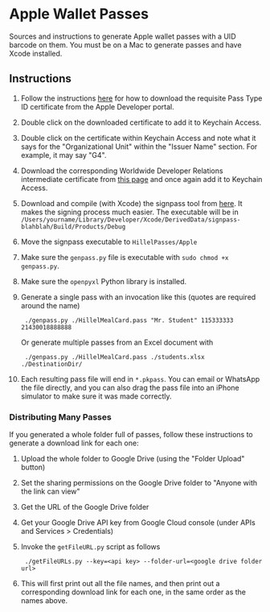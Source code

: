# Apple Wallet Passes
Sources and instructions to generate Apple wallet passes with a UID barcode on them. You must be on a Mac to generate passes and have Xcode installed.

## Instructions
1. Follow the instructions [here](https://developer.apple.com/library/archive/documentation/UserExperience/Conceptual/PassKit_PG/YourFirst.html) for how to download the requisite Pass Type ID certificate from the Apple Developer portal.
1. Double click on the downloaded certificate to add it to Keychain Access.
1. Double click on the certificate within Keychain Access and note what it says for the "Organizational Unit" within the "Issuer Name" section. For example, it may say "G4".
1. Download the corresponding Worldwide Developer Relations intermediate certificate from [this page](https://www.apple.com/certificateauthority/) and once again add it to Keychain Access.
1. Download and compile (with Xcode) the signpass tool from [here](https://developer.apple.com/library/archive/documentation/UserExperience/Conceptual/PassKit_PG/YourFirst.html). It makes the signing process much easier. The executable will be in `/Users/yourname/Library/Developer/Xcode/DerivedData/signpass-blahblah/Build/Products/Debug`
1. Move the signpass executable to `HillelPasses/Apple`
1. Make sure the `genpass.py` file is executable with `sudo chmod +x genpass.py`.
1. Make sure the `openpyxl` Python library is installed.
1. Generate a single pass with an invocation like this (quotes are required around the name)

        ./genpass.py ./HillelMealCard.pass "Mr. Student" 115333333 21430018888888
     
   Or generate multiple passes from an Excel document with 

        ./genpass.py ./HillelMealCard.pass ./students.xlsx ./DestinationDir/

1. Each resulting pass file will end in `*.pkpass`. You can email or WhatsApp the file directly, and you can also drag the pass file into an iPhone simulator to make sure it was made correctly.

### Distributing Many Passes
If you generated a whole folder full of passes, follow these instructions to generate a download link for each one:
1. Upload the whole folder to Google Drive (using the "Folder Upload" button)
1. Set the sharing permissions on the Google Drive folder to "Anyone with the link can view"
1. Get the URL of the Google Drive folder
1. Get your Google Drive API key from Google Cloud console (under APIs and Services > Credentials)
1. Invoke the `getFileURL.py` script as follows

        ./getFileURLs.py --key=<api key> --folder-url=<google drive folder url>

1. This will first print out all the file names, and then print out a corresponding download link for each one, in the same order as the names above.


